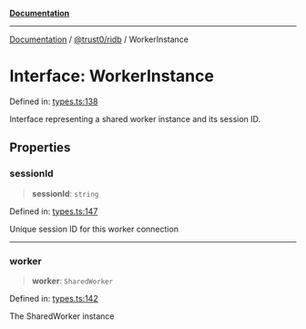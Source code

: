 [**Documentation**](../../../README.md)

***

[Documentation](../../../README.md) / [@trust0/ridb](../README.md) / WorkerInstance

# Interface: WorkerInstance

Defined in: [types.ts:138](https://github.com/trust0-project/RIDB/blob/03ec8397ac4b0e587e94b0dd24d9e2743c4513f0/packages/ridb/src/types.ts#L138)

Interface representing a shared worker instance and its session ID.

## Properties

### sessionId

> **sessionId**: `string`

Defined in: [types.ts:147](https://github.com/trust0-project/RIDB/blob/03ec8397ac4b0e587e94b0dd24d9e2743c4513f0/packages/ridb/src/types.ts#L147)

Unique session ID for this worker connection

***

### worker

> **worker**: `SharedWorker`

Defined in: [types.ts:142](https://github.com/trust0-project/RIDB/blob/03ec8397ac4b0e587e94b0dd24d9e2743c4513f0/packages/ridb/src/types.ts#L142)

The SharedWorker instance
